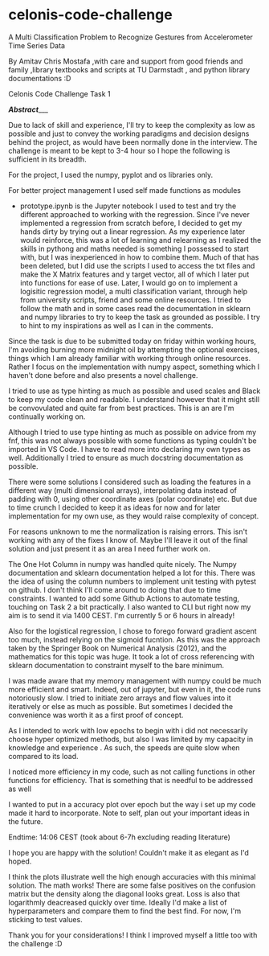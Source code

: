 # celonis-code-challenge

A Multi Classification Problem to Recognize Gestures from Accelerometer Time Series Data

By Amitav Chris Mostafa
,with care and support from good friends and family
,library textbooks and scripts at TU Darmstadt
, and python library documentations :D 

Celonis Code Challenge Task 1 

___________Abstract______________

Due to lack of skill and experience, I'll try to keep the complexity as low as possible and just to convey the working paradigms and decision designs behind the project, as would have been normally done in the interview. The challenge is meant to be kept to 3-4 hour so I hope the following is sufficient in its breadth.

For the project, I used the numpy, pyplot and os libraries only.

For better project management I used self made functions as modules

- prototype.ipynb
is the Jupyter notebook I used to test and try the different approached to working with the regression. Since I've never implemented a regression from scratch before, I decided to get my hands dirty by trying out a linear regression. As my experience later would reinforce, this was a lot of learning and relearning as I realized the skills in pythong and maths needed is something I possessed to start with, but I was inexperienced in how to combine them. Much of that has been deleted, but I did use the scripts I used to access the txt files and make the X Matrix features and y target vector, all of which I later put into functions for ease of use. Later, I would go on to implement a logisitic regression model, a multi classification variant, through help from university scripts, friend and some online resources. I tried to follow the math and in some cases read the documentation in sklearn and numpy libraries to try to keep the task as grounded as possible. I try to hint to my inspirations as well as I can in the comments.

Since the task is due to be submitted today on friday within working hours, I'm avoiding burning more midnight oil by attempting the optional 
exercises, things which I am already familiar with working through online resources.
Rather I focus on the implementation with numpy aspect, something which I haven't done before 
and also presents a novel challenge.

I tried to use as type hinting as much as possible and used scales and Black
to keep my code clean and readable. I understand however that it might still be 
convovulated and quite far from best practices. This is an are I'm continually working on.

Although I tried to use type hinting as much as possible on advice from my fnf,
this was not always possible with some functions as typing couldn't be imported
in VS Code. I have to read more into declaring my own types as well. 
Additionally I tried to ensure as much docstring documentation as possible.

There were some solutions I considered such as loading the features in a different way (multi dimensional arrays),
interpolating data instead of padding with 0, using other coordinate axes (polar coordinate) etc. But due to time crunch I decided to keep it as ideas for now and for later implementation for my own use, as they would raise complexity of concept.

For reasons unknown to me the normalization is raising errors. This isn't working with any of the fixes I know of.
Maybe I'll leave it out of the final solution and just present it as an area I need further work on.

The One Hot Column in numpy was handled quite nicely. The Numpy documentation and sklearn documentation
helped a lot for this. There was the idea of using the column numbers to
implement unit testing with pytest on github. I don't think I'll come around to doing that due to time constraints.
I wanted to add some Github Actions to automate testing, touching on Task 2 a bit practically.
I also wanted to CLI but right now my aim is to send it via 1400 CEST. I'm currently
5  or 6 hours in already! 

Also for the logistical regression, I chose to forego forward gradient ascent too much, instead
relying on the sigmoid fucntion. As this was the approach taken by the Springer Book
on Numerical Analysis (2012), and the mathematics for this topic was huge.
It took a lot of cross referencing with sklearn documentation to constraint myself
to the bare minimum.

I was made aware that my memory management with numpy could be much more efficient and smart.
Indeed, out of jupyter, but even in it, the code runs notoriously slow.
I tried to initiate zero arrays and flow values into it iteratively or else as much
as possible. But sometimes I decided the convenience was worth it as a first 
proof of concept.

As I intended to work with low epochs to begin with i did not necessarily choose
hyper optimized methods, but also I was limited by my capacity in knowledge and experience
. As such, the speeds are quite slow when compared to its load. 

I noticed more efficiency in my code, such as not calling functions in other functions
for efficiency. That is something that is needful to be addressed as well

I wanted to put in a accuracy plot over epoch but the way i set up my code 
made it hard to incorporate. Note to self, plan out your important ideas
in the future.

Endtime: 14:06 CEST (took about 6-7h excluding reading literature)

I hope you are happy with the solution! Couldn't make it as elegant as I'd hoped.

I think the plots illustrate well the high enough accuracies with this minimal solution.
The math works! There are some false positives on the confusion matrix but
the density along the diagonal looks great. Loss is also that logarithmly
deacreased quickly over time. Ideally I'd make a list of hyperparameters and compare them 
to find the best find. For now, I'm sticking to test values.

Thank you for your considerations! I think I improved myself a little too with
the challenge :D